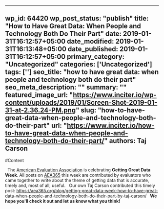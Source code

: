 
---
wp_id: 64420
wp_post_status: "publish" 
title: "How to Have Great Data: When People and Technology Both Do Their Part"
date: 2019-01-31T16:12:57+05:00
date_modified: 2019-01-31T16:13:48+05:00
date_published: 2019-01-31T16:12:57+05:00
primary_category: "Uncategorized"
categories: ['Uncategorized'] 
tags: ['']
seo_title: "how to have great data: when people and technology both do their part"
seo_meta_description: ""
summary: ""
featured_image_url: "https://www.inciter.io/wp-content/uploads/2019/01/Screen-Shot-2019-01-31-at-2.36.24-PM.png"
slug: "how-to-have-great-data-when-people-and-technology-both-do-their-part"
url: "https://www.inciter.io/how-to-have-great-data-when-people-and-technology-both-do-their-part/"
authors: Taj Carson
---

#Content



&nbsp;
The <a href="http://www.eval.org" rel="noopener" target="_blank">American Evaluation Association</a> is celebrating __Getting Great Data Week__. All posts on <a href="https://aea365.org" rel="noopener" target="_blank">AEA365</a> this week are contributed by evaluators who came together to write about the theme of getting data that is accurate, timely and, most of all, useful.
&nbsp;
Our own Taj Carson contributed this timely post: <a href="https://aea365.org/blog/getting-great-data-week-how-to-have-great-data-when-people-and-technology-both-do-their-part-by-taj-carson/" rel="noopener" target="_blank">https://aea365.org/blog/getting-great-data-week-how-to-have-great-data-when-people-and-technology-both-do-their-part-by-taj-carson/</a>
&nbsp;
__We hope you'll check it out and let us know what you think!__

